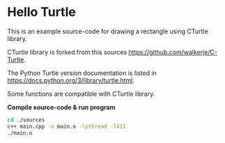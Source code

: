 # Hello Turtle

This is an example source-code for drawing a rectangle using CTurtle library.

CTurtle library is forked from this sources https://github.com/walkerje/C-Turtle.

The Python Turtle version documentation is listed in https://docs.python.org/3/library/turtle.html.

Some functions are compatible with CTurtle library.

**Compile source-code & run program**
```bash
cd ./sources
c++ main.cpp -o main.o -lpthread -lX11
./main.o
```


